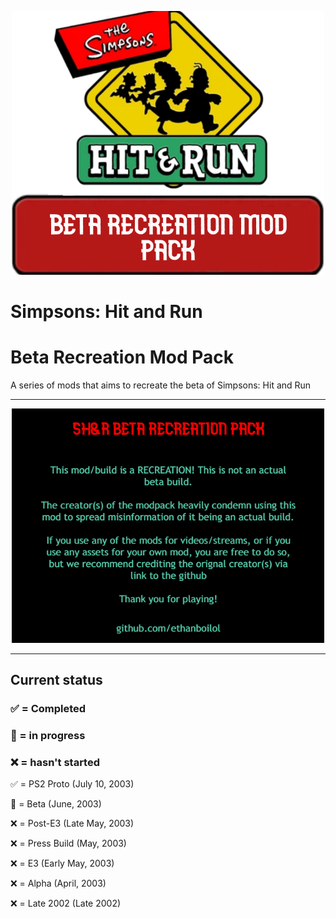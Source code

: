 <p align="center">
  <img src="github/logo.png" width="500">
</p>

# Simpsons: Hit and Run
# Beta Recreation Mod Pack
A series of mods that aims to recreate the beta of Simpsons: Hit and Run
<hr>
<p align="center">
  <img src="github/licensePC.png.png" width="500">
</p>
<hr>

## Current status
### ✅ = Completed
### 🚧 = in progress
### ❌ = hasn't started

✅ = PS2 Proto (July 10, 2003)
<p></p>
🚧 = Beta (June, 2003)
<p></p>
❌ = Post-E3 (Late May, 2003)
<p></p>
❌ = Press Build (May, 2003)
<p></p>
❌ = E3 (Early May, 2003)
<p></p>
❌ = Alpha (April, 2003)
<p></p>
❌ = Late 2002 (Late 2002)
<p></p>
